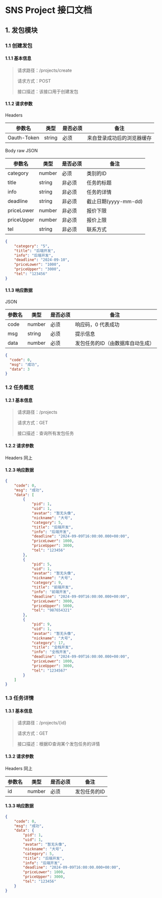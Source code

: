 # SNS Project 接口文档

## 1. 发包模块

### 1.1 创建发包

#### 1.1.1 基本信息

> 请求路径：/projects/create
>
> 请求方式：POST
>
> 接口描述：该接口用于创建发包

#### 1.1.2 请求参数

Headers

| 参数名         | 类型     | 是否必须 | 备注            |
|-------------|--------|------|---------------|
| Oauth-Token | string | 必须   | 来自登录成功后的浏览器缓存 |

Body raw JSON

| 参数名        | 类型     | 是否必须 | 备注               |
|------------|--------|------|------------------|
| category   | number | 必须   | 类别的ID            |
| title      | string | 非必须  | 任务的标题            |
| info       | string | 非必须  | 任务的详情            |
| deadline   | string | 非必须  | 截止日期(yyyy-mm-dd) |
| priceLower | number | 非必须  | 报价下限             |
| priceUpper | number | 非必须  | 报价上限             |
| tel        | string | 非必须  | 联系方式             |

```json
{
    "category": "5",
    "title": "后端开发",
    "info": "后端开发",
    "deadline": "2024-09-10",
    "priceLower": "1000",
    "priceUpper": "3000",
    "tel": "123456"
}
```

#### 1.1.3 响应数据

JSON

| 参数名  | 类型     | 是否必须 | 备注                |
|------|--------|------|-------------------|
| code | number | 必须   | 响应码，0 代表成功        |
| msg  | string | 必须   | 提示信息              |
| data | number | 必须   | 发包任务的ID（由数据库自动生成） |

```json
{
  "code": 0,
  "msg": "成功",
  "data": 3
}
```

### 1.2 任务概览

#### 1.2.1 基本信息

> 请求路径：/projects
>
> 请求方式：GET
>
> 接口描述：查询所有发包任务

#### 1.2.2 请求参数

Headers  同上

#### 1.2.3 响应数据

```json
{
    "code": 0,
    "msg": "成功",
    "data": [
        {
            "pid": 1,
            "uid": 1,
            "avatar": "暂无头像",
            "nickname": "大号",
            "category": 5,
            "title": "后端开发",
            "info": "后端开发",
            "deadline": "2024-09-09T16:00:00.000+00:00",
            "priceLower": 1000,
            "priceUpper": 3000,
            "tel": "123456"
        },
        {
            "pid": 5,
            "uid": 1,
            "avatar": "暂无头像",
            "nickname": "大号",
            "category": 9,
            "title": "前端开发",
            "info": "前端开发",
            "deadline": "2024-09-09T16:00:00.000+00:00",
            "priceLower": 3000,
            "priceUpper": 5000,
            "tel": "987654321"
        },
        {
            "pid": 9,
            "uid": 1,
            "avatar": "暂无头像",
            "nickname": "大号",
            "category": 17,
            "title": "全栈开发",
            "info": "全栈开发",
            "deadline": "2024-09-09T16:00:00.000+00:00",
            "priceLower": 1000,
            "priceUpper": 3000,
            "tel": "1234567"
        }
    ]
}
```

### 1.3 任务详情

#### 1.3.1 基本信息

> 请求路径：/projects/{id}
>
> 请求方式：GET
>
> 接口描述：根据ID查询某个发包任务的详情

#### 1.3.2 请求参数

Headers  同上

| 参数名 | 类型     | 是否必须 | 备注      |
|-----|--------|------|---------|
| id  | number | 必须   | 发包任务的ID |

#### 1.3.3 响应数据

```json
{
    "code": 0,
    "msg": "成功",
    "data": {
        "pid": 1,
        "uid": 1,
        "avatar": "暂无头像",
        "nickname": "大号",
        "category": 5,
        "title": "后端开发",
        "info": "后端开发",
        "deadline": "2024-09-09T16:00:00.000+00:00",
        "priceLower": 1000,
        "priceUpper": 3000,
        "tel": "123456"
    }
}
```
